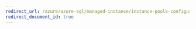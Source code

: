```yaml
---
redirect_url: /azure/azure-sql/managed-instance/instance-pools-configure
redirect_document_id: true
---
```

